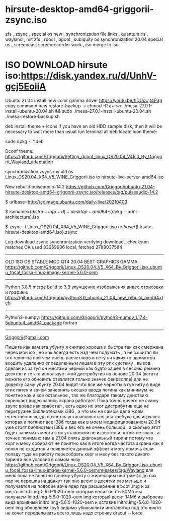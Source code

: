 # hirsute-desktop-amd64-griggorii-zsync.iso
zfs , zsync , special os new , synchronization file links , quantum os , wayland , mit zfs , rpool , bpool , subiquity os synchronization 20.04 special os , screencast screenrecorder work , iso merge to iso

# ISO DOWNLOAD hirsute iso:https://disk.yandex.ru/d/UnhV-gcj5EoiiA

Ubuntu 21.04 install new color gamma driver https://youtu.be/hDUcUjt4P3g copy command new restore-backup -> chmod -R a+rwx ./mesa-27.0.1-install-ubuntu-20.04.sh && sudo ./mesa-27.0.1-install-ubuntu-20.04.sh ./mesa-restore-backup.sh

deb install theme + icons if you have an old HDD sample disk, then it will be necessary to wait more than usual run terminal all deb locate icon theme: 

sudo dpkg -i *.deb

Dconf theme: https://github.com/Griggorii/Setting_dconf_linux_OS20.04_V46.0_By_Griggorii_Wayland_adaptation

synchronization zsync my old os Linux_OS20.04_X64_V5_WINE_Griggorii.iso to hirsute-live-server-amd64.iso

New rebuild pulseaudio-14.2 https://github.com/Griggorii/ubuntu-21.04-hirsute-desktop-amd64-griggorii-zsync.iso/releases/tag/pulseaudio-14.2

$ urlbase=http://cdimage.ubuntu.com/daily-live/20210403

$ isoname=$(distro-info -d)-desktop-amd64-$(dpkg --print-architecture).iso

$ zsync -i Linux_OS20.04_X64_V5_WINE_Griggorii.iso ${urlbase}/${hirsute-hirsute-desktop-amd64.iso}.zsync

Log download zsync synchronization
verifying download...checksum matches OK
used 33959936 local, fetched 2788037584
______________________________________________________________________________________________________________________________________________________

OLD ISO OS STABLE MOD QT4 20.04 BEST GRAPHICS GAMMA: https://github.com/Griggorii/Linux_OS20.04_V5_X64_By_Griggorii.iso_ubuntu_focal_fossa-linux-image-kernel-5.6.0-oem

______________________________________________________________________________________________________________________________________________________

Python 3.8.5 merge build to 3.9 улучшение изображения видео отрисовки и графики: https://github.com/Griggorii/python3.9_ubuntu_21.04_new_rebuild_amd64.deb

______________________________________________________________________________________________________________________________________________________

Python3-numpy: https://github.com/Griggorii/python3-numpy_1.17.4-5ubuntu4_amd64_package fortran

______________________________________________________________________________________________________________________________________________________

Griggorii@gmail.com

Пишите как вам эта убунту я считаю хороша и быстра так как смержена через мои iso , но как всегда есть над чем подумать , а не зашитая ли это remmina при чем очень расчетливо и нету ли каких то вариантов входить удаленно определенным лицам в эту рпк систему , вывод сделан из за гуя он местами черный как будто зашел в сессию ремина десктоп и те кто использует мой дистрибутив на основе 20.04 (кстати можете его обновить отвалится только значек фаирволла) или не доделку саму убунту 20.04 видят что все же черноты в гуе нету в виде этих пятен и зачем зачернять окошко ввода логина как минимум не понятно как и все остальное , так же благодаря такому деиствию скринкаст видео запись экрана работает. Пока точно ничего не скажу zsync вроде как сработал , есть одно но этот дистрибутив еще не перегружен библиотеками i386 , а что мы на самом деле ждем естественно когда начнется устанавливаться вся требуха для игрушек которая и потянет все i386 тогда как в моем модифицированном 20.04 уже стоят библиотеки i386 и вес его не очень большой , а сколько этот будет занимать места с их установкой не известно и потом не знаю , а точнее понимаю там в 21.04 опять диагональный тиринг потому что хорг и месу собирают не понятно как в итоге когда частота экрана как я понял не сходится и появляется данный эффект я могу помочь если попаду туда на работу пересобрать хорг и месу без такого дикого тиринга все условия в самом низу https://github.com/Griggorii/Linux_OS20.04_V5_X64_By_Griggorii.iso_ubuntu_focal_fossa-linux-image-kernel-5.6.0-oem/releases/tag/Wayland для меня пока не понятно почему убунту с жиреющим инитрамфс до сих пор не перешла на дракут так оно весит в десятки раз меньше и получается на подобие арче ядер где расширение в boot .img и за место initrd.img-5.6.0-1020-oem который весит почти 80Мб мы получаем initrd.img-5.6.0-1020-oem.img который весит 14Мб и выбросив вида архивный initrd.img-5.6.0-1020-oem и оставив initrd.img-5.6.0-1020-oem.img обновляем груб видимо убикьюлити инсталятор под это никто не хочет переделывать всего лишь надо строчку dracut --force
